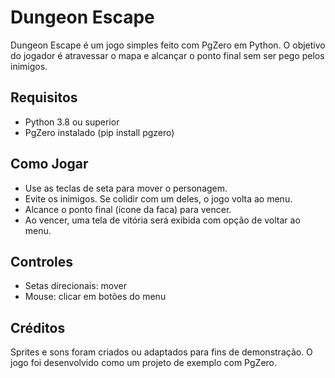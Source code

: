Dungeon Escape
==============

Dungeon Escape é um jogo simples feito com PgZero em Python. O objetivo do jogador é atravessar o mapa e alcançar o ponto final sem ser pego pelos inimigos.

Requisitos
----------
- Python 3.8 ou superior
- PgZero instalado (pip install pgzero)

Como Jogar
----------
- Use as teclas de seta para mover o personagem.
- Evite os inimigos. Se colidir com um deles, o jogo volta ao menu.
- Alcance o ponto final (ícone da faca) para vencer.
- Ao vencer, uma tela de vitória será exibida com opção de voltar ao menu.

Controles
---------
- Setas direcionais: mover
- Mouse: clicar em botões do menu

Créditos
--------
Sprites e sons foram criados ou adaptados para fins de demonstração. O jogo foi desenvolvido como um projeto de exemplo com PgZero.

